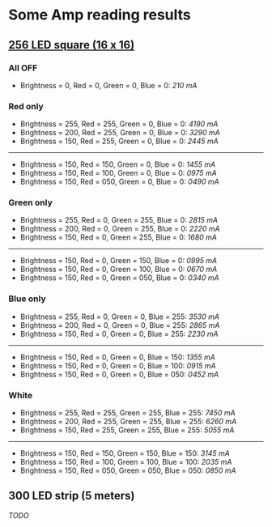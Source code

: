# Some Amp reading results

## [256 LED square (16 x 16)][1]

### All OFF

  - Brightness = 0, Red = 0, Green = 0, Blue = 0: *210 mA*

### Red only

  - Brightness = 255, Red = 255, Green = 0, Blue = 0: *4190 mA*
  - Brightness = 200, Red = 255, Green = 0, Blue = 0: *3290 mA*
  - Brightness = 150, Red = 255, Green = 0, Blue = 0: *2445 mA*

-------

  - Brightness = 150, Red = 150, Green = 0, Blue = 0: *1455 mA*
  - Brightness = 150, Red = 100, Green = 0, Blue = 0: *0975 mA*
  - Brightness = 150, Red = 050, Green = 0, Blue = 0: *0490 mA*

### Green only

  - Brightness = 255, Red = 0, Green = 255, Blue = 0: *2815 mA*
  - Brightness = 200, Red = 0, Green = 255, Blue = 0: *2220 mA*
  - Brightness = 150, Red = 0, Green = 255, Blue = 0: *1680 mA*

----------
                                      
  - Brightness = 150, Red = 0, Green = 150, Blue = 0: *0995 mA*
  - Brightness = 150, Red = 0, Green = 100, Blue = 0: *0670 mA*
  - Brightness = 150, Red = 0, Green = 050, Blue = 0: *0340 mA*

### Blue only

  - Brightness = 255, Red = 0, Green = 0, Blue = 255: *3530 mA*
  - Brightness = 200, Red = 0, Green = 0, Blue = 255: *2865 mA*
  - Brightness = 150, Red = 0, Green = 0, Blue = 255: *2230 mA*

----------
                                                
  - Brightness = 150, Red = 0, Green = 0, Blue = 150: *1355 mA*
  - Brightness = 150, Red = 0, Green = 0, Blue = 100: *0915 mA*
  - Brightness = 150, Red = 0, Green = 0, Blue = 050: *0452 mA*

### White

  - Brightness = 255, Red = 255, Green = 255, Blue = 255: *7450 mA*
  - Brightness = 200, Red = 255, Green = 255, Blue = 255: *6260 mA*
  - Brightness = 150, Red = 255, Green = 255, Blue = 255: *5055 mA*

  -------
                                                
  - Brightness = 150, Red = 150, Green = 150, Blue = 150: *3145 mA*
  - Brightness = 150, Red = 100, Green = 100, Blue = 100: *2035 mA*
  - Brightness = 150, Red = 050, Green = 050, Blue = 050: *0850 mA*

## 300 LED strip (5 meters)

_TODO_

[1]: https://www.aliexpress.com/item/16-16-Pixel-WS2812B-LED-Digital-Flexible-Panel-WS2811-Individually-Color-DC5V/1666100743.html
